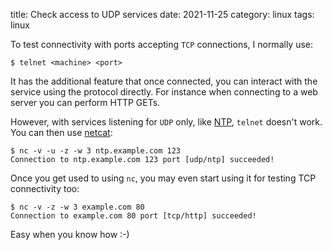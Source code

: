 title: Check access to UDP services
date: 2021-11-25
category: linux
tags: linux

To test connectivity with ports accepting `TCP` connections, I
normally use:

```text
$ telnet <machine> <port>
```

It has the additional feature that once connected, you can interact
with the service using the protocol directly. For instance when
connecting to a web server you can perform HTTP GETs.

However, with services listening for `UDP` only, like
[NTP](https://en.wikipedia.org/wiki/Network_Time_Protocol), `telnet`
doesn't work. You can then use
[netcat](https://nc110.sourceforge.io/):

```text
$ nc -v -u -z -w 3 ntp.example.com 123
Connection to ntp.example.com 123 port [udp/ntp] succeeded!
```

Once you get used to using `nc`, you may even start using it for
testing TCP connectivity too:

```text
$ nc -v -z -w 3 example.com 80
Connection to example.com 80 port [tcp/http] succeeded!
```

Easy when you know how :-)

